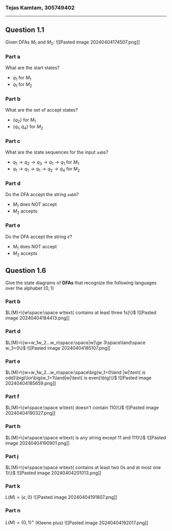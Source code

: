### Tejas Kamtam, 305749402
---

## Question 1.1
Given DFAs $M_1$ and $M_2$: ![[Pasted image 20240404174507.png]]
### Part a
What are the start states?
- $q_1$ for $M_1$
- $q_1$ for $M_2$
### Part b
What are the set of accept states?
- $\{q_2\}$ for $M_1$
- $\{q_1,q_4\}$ for $M_2$
### Part c
What are the state sequences for the input `aabb`?
- $q_1\to q_2\to q_3\to q_1\to q_1$ for $M_1$
- $q_1\to q_1\to q_1\to q_2\to q_4$ for $M_2$
### Part d
Do the DFA accept the string `aabb`?
- $M_1$ does NOT accept
- $M_2$ accepts
### Part e
Do the DFA accept the string $\varepsilon$?
- $M_1$ does NOT accept
- $M_2$ accepts

## Question 1.6
Give the state diagrams of **DFAs** that recognize the following languages over the alphabet $\{0,1\}$
### Part b
$L(M)=\{w\space:\space w\text{ contains at least three 1s}\}$
![[Pasted image 20240404184413.png]]
### Part d
$L(M)=\{w=w_1w_2...w_n\space:\space|w|\ge 3\space\land\space w_3=0\}$
![[Pasted image 20240404185107.png]]
### Part e
$L(M)=\{w=w_1w_2...w_n\space:\space\big(w_1=0\land |w|\text{ is odd}\big)\lor\big(w_1=1\land|w|\text{ is even}\big)\}$
![[Pasted image 20240404185659.png]]
### Part f
$L(M)=\{w\space:\space w\text{ doesn't contain 110}\}$
![[Pasted image 20240404190327.png]]
### Part h
$L(M)=\{w\space:\space w\text{ is any string except 11 and 111}\}$
![[Pasted image 20240404190901.png]]
### Part j
$L(M)=\{w\space:\space w\text{ contains at least two 0s and at most one 1}\}$
![[Pasted image 20240404201013.png]]
### Part k
$L(M)=\{\varepsilon, 0\}$
![[Pasted image 20240404191807.png]]
### Part n
$L(M)=\{0,1\}^+$ (Kleene plus)
![[Pasted image 20240404192017.png]]